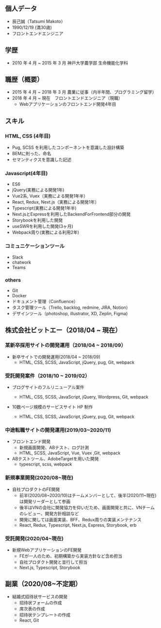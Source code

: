 ## 個人データ
- 辰己誠（Tatsumi Makoto）
- 1990/12/19 (満30歳)  
- フロントエンドエンジニア

## 学歴
- 2010 年 4 月 ~ 2015 年 3 月 神戸大学農学部 生命機能化学科

## 職歴（概要）
- 2015 年 4 月 ~ 2018 年 3 月 農業に従事（内半年間、プログラミング留学）
- 2018 年 4 月 ~ 現在　フロントエンドエンジニア（現職）
  - Webアプリケーションのフロントエンド開発4年目
    
## スキル
### HTML, CSS (4年目)
- Pug, SCSS を利用したコンポーネントを意識した設計構築
- BEMに則った、命名
- セマンティクスを意識した記述

### Javascript(4年目)
- ES6
- jQuery(実務による開発1年)
- Vue2系, Vuex（実務による開発1年半）
- React, Redux, Next.js（実務による開発1年）
- Typescript(実務による開発1年半)
- Next.jsとExpressを利用したBackendForFrontend部分の開発
- Storybookを利用した開発
- useSWRを利用した開発(3ヶ月)
- Webpack周り(実務による利用2年)

### コミュニケーションツール
- Slack
- chatwork
- Teams

### others
- Git
- Docker
- ドキュメント管理（Confluence）  
- タスク管理ツール（Trello, backlog, redmine, JIRA, Notion）
- デザインツール（photoshop, illustrator, XD, Zeplin, Figma)


## 株式会社ビットエー（2018/04 ~ 現在）
### 某新卒採用サイトの開発運用（2018/04 ~ 2018/09）
- 新卒サイトでの開発運用(2018/04 ~ 2018/09)
  - HTML, CSS, SCSS, JavaScript, jQuery, pug, Git, webpack

### 受託開発案件（2018/10 ~ 2019/02）
- ブログサイトのフルリニューアル案件
  - HTML, CSS, SCSS, JavaScript, jQuery, Wordpress, Git, webpack

- 10数ページ規模のサービスサイト HP 制作
  - HTML, CSS, SCSS, JavaScript, jQuery, pug, Git, webpack
    
### 中途転職サイトの開発運用(2019/03~2020/11)
  - フロントエンド開発
    - 新規画面開発、ABテスト、ログ計測
    - HTML, SCSS, JavaScript, Vue, Vuex ,Git, webpack
  - ABテストツール、AdobeTargetを用いた開発
    - typescript, scss, webpack

### 新規事業開発(2020/08~現在)
- 自社プロダクトのFE開発
  - 前半(2020/08~2020/10)はチームメンバーとして、後半(2020/11~現在)は開発リーダーとして参画
  - 後半はVNの会社に開発協力を仰いだため、画面開発と共に、VNチームのレビュー、開発方針相談など
  - 開発に関しては画面実装、BFF、Redux周りの実装メンテナンス
  - React, Redux, Typescript, Next.js, Express, Storybook, erb

### 受託開発(2020/04~現在)
- 新規WebアプリケーションのFE開発
  - FEが一人のため、初期構築から実装方針など含め担当
  - 自社プロダクト開発と並行して担当  
  - Next.js, Typescript, Storybook


## 副業（2020/08~不定期）
- 結婚式招待状サービスの開発
  - 招待状フォームの作成
  - 席次表の作成
  - 招待状テンプレートの作成
  - React, Git
